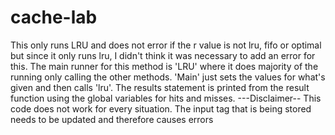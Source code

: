 # cache-lab
This only runs LRU and does not error if the r value is not lru, fifo or optimal but since it only runs lru, I didn't think it was necessary to add an error for this. 
The main runner for this method is 'LRU' where it does majority of the running only calling the other methods. 
'Main' just sets the values for what's given and then calls 'lru'. 
The results statement is printed from the result function using the global variables for hits and misses.
---Disclaimer--
This code does not work for every situation. The input tag that is being stored needs to be updated and therefore causes errors
